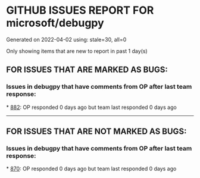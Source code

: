 
# GITHUB ISSUES REPORT FOR microsoft/debugpy


Generated on 2022-04-02 using: stale=30, all=0


Only showing items that are new to report in past 1 day(s)


## FOR ISSUES THAT ARE MARKED AS BUGS:


### Issues in debugpy that have comments from OP after last team response:


\* [882](https://github.com/microsoft/debugpy/issues/882 "Attaching debugger to a running process causes the process to segfault"): OP responded 0 days ago but team last responded 0 days ago

---

## FOR ISSUES THAT ARE NOT MARKED AS BUGS:


### Issues in debugpy that have comments from OP after last team response:


\* [870](https://github.com/microsoft/debugpy/issues/870 "Provide APIs to stop listening / stop debugger"): OP responded 0 days ago but team last responded 0 days ago
